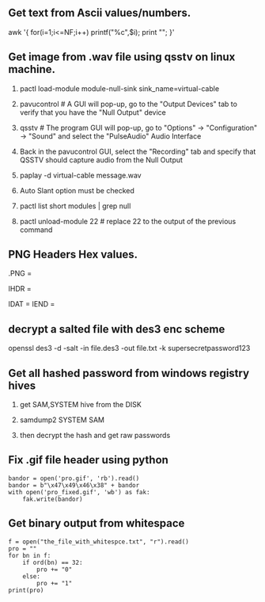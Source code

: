 ## Get text from Ascii values/numbers.

awk '{ for(i=1;i<=NF;i++) printf("%c",$i); print "";  }' 

## Get image from .wav file using qsstv on linux machine.

1. pactl load-module module-null-sink sink_name=virtual-cable

2. pavucontrol # A GUI will pop-up, go to the "Output Devices" tab to verify that you have the "Null Output" device

3. qsstv # The program GUI will pop-up, go to "Options" -> "Configuration" -> "Sound" and select the "PulseAudio" Audio Interface

4. Back in the pavucontrol GUI, select the "Recording" tab and specify that QSSTV should capture audio from the Null Output

5. paplay -d virtual-cable message.wav

6. Auto Slant option must be checked

7. pactl list short modules | grep null

8. pactl unload-module 22 # replace 22 to the output of the previous command

## PNG Headers Hex values.

.PNG = 

IHDR =

IDAT =
IEND =

## decrypt a salted file with des3 enc scheme

openssl des3 -d -salt -in file.des3 -out file.txt -k supersecretpassword123


## Get all hashed password from windows registry hives

1. get SAM,SYSTEM hive from the DISK

2. samdump2 SYSTEM SAM

3. then decrypt the hash and get raw passwords

## Fix .gif file header using python

```
bandor = open('pro.gif', 'rb').read()
bandor = b"\x47\x49\x46\x38" + bandor
with open('pro_fixed.gif', 'wb') as fak:
    fak.write(bandor)
```

## Get binary output from whitespace
```
f = open("the_file_with_whitespce.txt", "r").read()
pro = ""
for bn in f:
	if ord(bn) == 32:
		pro += "0"
	else:
		pro += "1"
print(pro)

```
